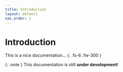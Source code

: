 ```yaml
---
title: Introduction
layout: default
nav_order: 1
---
```

# Introduction

This is a nice documentation...
{: .fs-6 .fw-300 }

{: .note }
This documentation is still **under development**!
